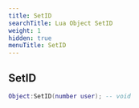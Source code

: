 ```yaml
---
title: SetID
searchTitle: Lua Object SetID
weight: 1
hidden: true
menuTitle: SetID
---
```

## SetID
```lua
Object:SetID(number user); -- void
```